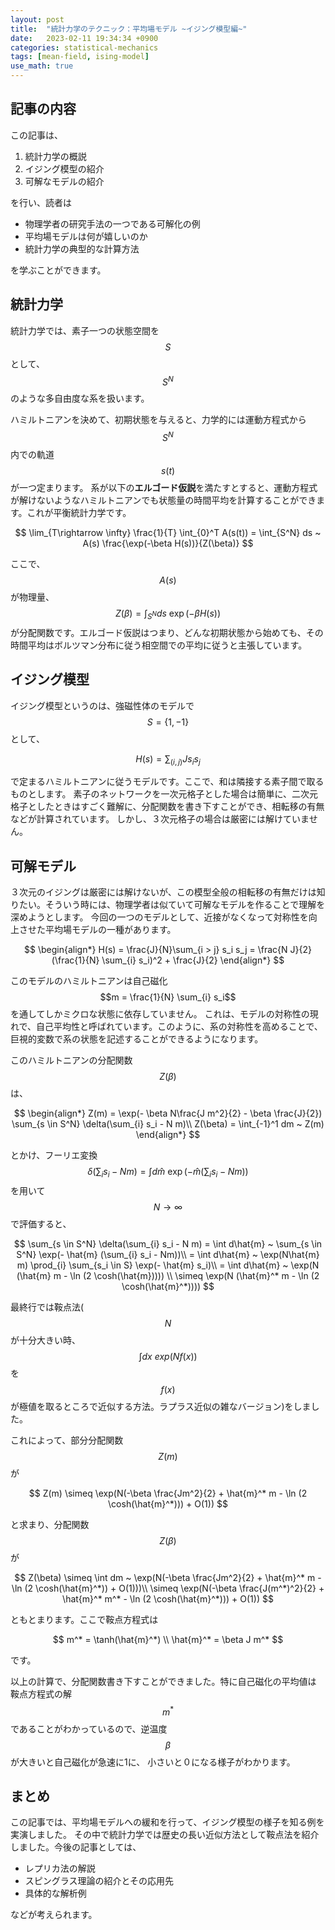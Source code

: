 ```yaml
---
layout: post
title:  "統計力学のテクニック：平均場モデル ~イジング模型編~"
date:   2023-02-11 19:34:34 +0900
categories: statistical-mechanics
tags: [mean-field, ising-model]
use_math: true
---
```


## 記事の内容

この記事は、

1. 統計力学の概説
2. イジング模型の紹介
3. 可解なモデルの紹介

を行い、読者は

- 物理学者の研究手法の一つである可解化の例
- 平均場モデルは何が嬉しいのか
- 統計力学の典型的な計算方法
  
を学ぶことができます。

##  統計力学

統計力学では、素子一つの状態空間を $$S$$ として、 $$S^N$$ のような多自由度な系を扱います。

ハミルトニアンを決めて、初期状態を与えると、力学的には運動方程式から $$S^N$$ 内での軌道 $$s(t)$$ が一つ定まります。
系が以下の**エルゴード仮説**を満たすとすると、運動方程式が解けないようなハミルトニアンでも状態量の時間平均を計算することができます。これが平衡統計力学です。

$$
\lim_{T\rightarrow \infty} \frac{1}{T} \int_{0}^T A(s(t)) = \int_{S^N} ds ~ A(s) \frac{\exp(-\beta H(s))}{Z(\beta)}
$$

ここで、 $$A(s)$$ が物理量、 $$Z(\beta) = \int_{S^N} ds ~ \exp(-\beta H(s))$$ が分配関数です。エルゴード仮説はつまり、どんな初期状態から始めても、その時間平均はボルツマン分布に従う相空間での平均に従うと主張しています。

## イジング模型

イジング模型というのは、強磁性体のモデルで $$S=\{1, -1\}$$として、

$$
H(s) = \sum_{(i, j)} J s_i s_j
$$

で定まるハミルトニアンに従うモデルです。ここで、和は隣接する素子間で取るものとします。
素子のネットワークを一次元格子とした場合は簡単に、二次元格子としたときはすごく難解に、分配関数を書き下すことができ、相転移の有無などが計算されています。
しかし、３次元格子の場合は厳密には解けていません。

## 可解モデル

３次元のイジングは厳密には解けないが、この模型全般の相転移の有無だけは知りたい。そういう時には、物理学者は似ていて可解なモデルを作ることで理解を深めようとします。
今回の一つのモデルとして、近接がなくなって対称性を向上させた平均場モデルの一種があります。

$$
\begin{align*}
H(s) = \frac{J}{N}\sum_{i > j} s_i s_j = \frac{N J}{2} (\frac{1}{N} \sum_{i} s_i)^2 + \frac{J}{2} 
\end{align*}
$$

このモデルのハミルトニアンは自己磁化 $$m = \frac{1}{N} \sum_{i} s_i$$ を通してしかミクロな状態に依存していません。
これは、モデルの対称性の現れで、自己平均性と呼ばれています。このように、系の対称性を高めることで、巨視的変数で系の状態を記述することができるようになります。

このハミルトニアンの分配関数 $$Z(\beta)$$ は、

$$
\begin{align*}
Z(m) =  \exp(- \beta N\frac{J m^2}{2} - \beta \frac{J}{2}) \sum_{s \in S^N} \delta(\sum_{i} s_i - N m)\\
Z(\beta) = \int_{-1}^1 dm ~ Z(m)
\end{align*}
$$

とかけ、フーリエ変換 $$\delta(\sum_{i} s_i - N m) = \int d\hat{m} ~ \exp(-\hat{m} (\sum_{i} s_i - N m))$$ を用いて $$N \rightarrow \infty$$ で評価すると、

$$
\sum_{s \in S^N} \delta(\sum_{i} s_i - N m) = \int d\hat{m} ~ \sum_{s \in S^N}  \exp(- \hat{m} (\sum_{i} s_i  - Nm))\\
  = \int d\hat{m} ~ \exp(N\hat{m} m) \prod_{i} \sum_{s_i \in S}  \exp(- \hat{m} s_i)\\
  = \int d\hat{m} ~ \exp(N (\hat{m} m - \ln (2 \cosh(\hat{m})))) \\
  \simeq \exp(N (\hat{m}^* m - \ln (2 \cosh(\hat{m}^*))))
$$

最終行では鞍点法( $$N$$ が十分大きい時、 $$\int dx ~ exp(Nf(x))$$ を $$f(x)$$ が極値を取るところで近似する方法。ラプラス近似の雑なバージョン)をしました。

これによって、部分分配関数 $$Z(m)$$ が

$$
Z(m) \simeq \exp(N(-\beta \frac{Jm^2}{2} + \hat{m}^* m - \ln (2 \cosh(\hat{m}^*))) + O(1))
$$

と求まり、分配関数 $$Z(\beta)$$ が

$$
Z(\beta) \simeq \int dm ~ \exp(N(-\beta \frac{Jm^2}{2} + \hat{m}^* m - \ln (2 \cosh(\hat{m}^*)) + O(1)))\\
 \simeq \exp(N(-\beta \frac{J(m^*)^2}{2} + \hat{m}^* m^* - \ln (2 \cosh(\hat{m}^*))) + O(1))
$$

ともとまります。ここで鞍点方程式は

$$
m^* = \tanh(\hat{m}^*) \\
\hat{m}^* = \beta J m^*
$$

です。

以上の計算で、分配関数書き下すことができました。特に自己磁化の平均値は
鞍点方程式の解 $$m^*$$ であることがわかっているので、逆温度 $$\beta$$ が大きいと自己磁化が急速に1に、
小さいと０になる様子がわかります。

## まとめ

この記事では、平均場モデルへの緩和を行って、イジング模型の様子を知る例を実演しました。
その中で統計力学では歴史の長い近似方法として鞍点法を紹介しました。今後の記事としては、

- レプリカ法の解説
- スピングラス理論の紹介とその応用先
- 具体的な解析例
  
などが考えられます。